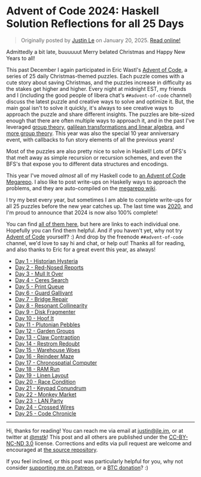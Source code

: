 Advent of Code 2024: Haskell Solution Reflections for all 25 Days
=================================================================

> Originally posted by [Justin Le](https://blog.jle.im/) on January 20, 2025.
> [Read online!](https://blog.jle.im/entry/advent-of-code-2024.html)

Admittedly a bit late, buuuuuut Merry belated Christmas and Happy New Years to
all!

This past December I again participated in Eric Wastl's [Advent of
Code](http://adventofcode.com/), a series of 25 daily Christmas-themed puzzles.
Each puzzle comes with a cute story about saving Christmas, and the puzzles
increase in difficulty as the stakes get higher and higher. Every night at
midnight EST, my friends and I (including the good people of libera chat's
`##advent-of-code` channel) discuss the latest puzzle and creative ways to solve
and optimize it. But, the main goal isn't to solve it quickly, it's always to
see creative ways to approach the puzzle and share different insights. The
puzzles are bite-sized enough that there are often multiple ways to approach it,
and in the past I've leveraged [group
theory](https://blog.jle.im/entry/alchemical-groups.html), [galilean
transformations and linear
algebra](https://blog.jle.im/entry/shifting-the-stars.html), and [more group
theory](https://blog.jle.im/entry/shuffling-things-up.html). This year was also
the special 10 year anniversary event, with callbacks to fun story elements of
all the previous years!

Most of the puzzles are also pretty nice to solve in Haskell! Lots of DFS's that
melt away as simple recursion or recursion schemes, and even the BFS's that
expose you to different data structures and encodings.

This year I've moved *almost* all of my Haskell code to [an Advent of Code
Megarepo](https://github.com/mstksg/advent-of-code). I also like to post
write-ups on Haskelly ways to approach the problems, and they are auto-compiled
on the [megarepo wiki](https://github.com/mstksg/advent-of-code/wiki).

I try my best every year, but sometimes I am able to complete write-ups for all
25 puzzles before the new year catches up. The last time was
[2020](https://blog.jle.im/entry/advent-of-code-2020.html), and I'm proud to
announce that 2024 is now also 100% complete!

You can find [all of them
here](https://github.com/mstksg/advent-of-code/wiki/Reflections-2024), but here
are links to each individual one. Hopefully you can find them helpful. And if
you haven't yet, why not try [Advent of Code](http://adventofcode.com/)
yourself? :) And drop by the freenode `##advent-of-code` channel, we'd love to
say hi and chat, or help out! Thanks all for reading, and also thanks to Eric
for a great event this year, as always!

-   [Day 1 - Historian
    Hysteria](https://github.com/mstksg/advent-of-code/blob/main/reflections/2024/day01.md)
-   [Day 2 - Red-Nosed
    Reports](https://github.com/mstksg/advent-of-code/blob/main/reflections/2024/day02.md)
-   [Day 3 - Mull It
    Over](https://github.com/mstksg/advent-of-code/blob/main/reflections/2024/day03.md)
-   [Day 4 - Ceres
    Search](https://github.com/mstksg/advent-of-code/blob/main/reflections/2024/day04.md)
-   [Day 5 - Print
    Queue](https://github.com/mstksg/advent-of-code/blob/main/reflections/2024/day05.md)
-   [Day 6 - Guard
    Gallivant](https://github.com/mstksg/advent-of-code/blob/main/reflections/2024/day06.md)
-   [Day 7 - Bridge
    Repair](https://github.com/mstksg/advent-of-code/blob/main/reflections/2024/day07.md)
-   [Day 8 - Resonant
    Collinearity](https://github.com/mstksg/advent-of-code/blob/main/reflections/2024/day08.md)
-   [Day 9 - Disk
    Fragmenter](https://github.com/mstksg/advent-of-code/blob/main/reflections/2024/day09.md)
-   [Day 10 - Hoof
    It](https://github.com/mstksg/advent-of-code/blob/main/reflections/2024/day10.md)
-   [Day 11 - Plutonian
    Pebbles](https://github.com/mstksg/advent-of-code/blob/main/reflections/2024/day11.md)
-   [Day 12 - Garden
    Groups](https://github.com/mstksg/advent-of-code/blob/main/reflections/2024/day12.md)
-   [Day 13 - Claw
    Contraption](https://github.com/mstksg/advent-of-code/blob/main/reflections/2024/day13.md)
-   [Day 14 - Restrom
    Redoubt](https://github.com/mstksg/advent-of-code/blob/main/reflections/2024/day14.md)
-   [Day 15 - Warehouse
    Woes](https://github.com/mstksg/advent-of-code/blob/main/reflections/2024/day15.md)
-   [Day 16 - Reindeer
    Maze](https://github.com/mstksg/advent-of-code/blob/main/reflections/2024/day16.md)
-   [Day 17 - Chronospatial
    Computer](https://github.com/mstksg/advent-of-code/blob/main/reflections/2024/day17.md)
-   [Day 18 - RAM
    Run](https://github.com/mstksg/advent-of-code/blob/main/reflections/2024/day18.md)
-   [Day 19 - Linen
    Layout](https://github.com/mstksg/advent-of-code/blob/main/reflections/2024/day19.md)
-   [Day 20 - Race
    Condition](https://github.com/mstksg/advent-of-code/blob/main/reflections/2024/day20.md)
-   [Day 21 - Keypad
    Conundrum](https://github.com/mstksg/advent-of-code/blob/main/reflections/2024/day21.md)
-   [Day 22 - Monkey
    Market](https://github.com/mstksg/advent-of-code/blob/main/reflections/2024/day22.md)
-   [Day 23 - LAN
    Party](https://github.com/mstksg/advent-of-code/blob/main/reflections/2024/day23.md)
-   [Day 24 - Crossed
    Wires](https://github.com/mstksg/advent-of-code/blob/main/reflections/2024/day24.md)
-   [Day 25 - Code
    Chronicle](https://github.com/mstksg/advent-of-code/blob/main/reflections/2024/day25.md)

--------------------------------------------------------------------------------

Hi, thanks for reading! You can reach me via email at <justin@jle.im>, or at
twitter at [\@mstk](https://twitter.com/mstk)! This post and all others are
published under the [CC-BY-NC-ND
3.0](https://creativecommons.org/licenses/by-nc-nd/3.0/) license. Corrections
and edits via pull request are welcome and encouraged at [the source
repository](https://github.com/mstksg/inCode).

If you feel inclined, or this post was particularly helpful for you, why not
consider [supporting me on Patreon](https://www.patreon.com/justinle/overview),
or a [BTC donation](bitcoin:3D7rmAYgbDnp4gp4rf22THsGt74fNucPDU)? :)

